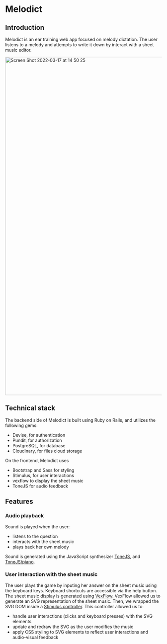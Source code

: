 # Melodict

## Introduction

Melodict is an ear training web app focused on melody dictation. The user listens to a melody and attempts to write it down by interact with a sheet music editor. 

<img width="1089" alt="Screen Shot 2022-03-17 at 14 50 25" src="https://user-images.githubusercontent.com/39847270/158745456-c1c0f409-4349-4875-a4e7-c36c7e171889.png">

## Technical stack

The backend side of Melodict is built using Ruby on Rails, and utilizes the following gems:
 
- Devise, for authentication
- Pundit, for authorization
- PostgreSQL, for database
- Cloudinary, for files cloud storage

On the frontend, Melodict uses 
- Bootstrap and Sass for styling
- Stimulus, for user interactions
- vexflow to display the sheet music
- ToneJS for audio feedback

## Features

### Audio playback

Sound is played when the user:
- listens to the question
- interacts with the sheet music
- plays back her own melody

Sound is generated using the JavaScript synthesizer [ToneJS](https://tonejs.github.io/), and [ToneJS/piano](https://github.com/tambien/Piano).

### User interaction with the sheet music

The user plays the game by inputing her answer on the sheet music using the keyboard keys. Keyboard shortcuts are accessible via the help button.
The sheet music display is generated using [VexFlow](https://www.vexflow.com/). VexFlow allowed us to generate an SVG representation of the sheet music. Then, we wrapped the SVG DOM inside a [Stimulus controller](https://stimulus.hotwired.dev/). This controller allowed us to:
- handle user interactions (clicks and keyboard presses) with the SVG elements
- update and redraw the SVG as the user modifies the music
- apply CSS styling to SVG elements to reflect user interactions and audio-visual feedback
